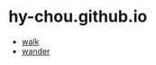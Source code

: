 # hy-chou.github.io

- [walk](https://hy-chou.github.io/walk.html)
- [wander](https://hy-chou.github.io/wander.html)
